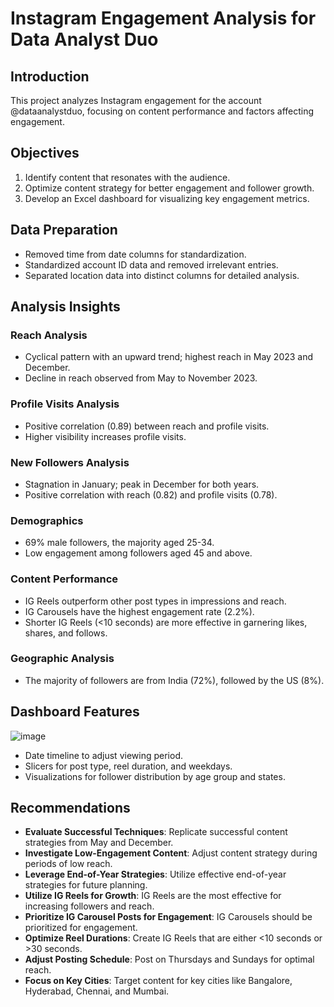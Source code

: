 # Instagram Engagement Analysis for Data Analyst Duo

## Introduction
This project analyzes Instagram engagement for the account @dataanalystduo, focusing on content performance and factors affecting engagement.

## Objectives
1. Identify content that resonates with the audience.
2. Optimize content strategy for better engagement and follower growth.
3. Develop an Excel dashboard for visualizing key engagement metrics.

## Data Preparation
- Removed time from date columns for standardization.
- Standardized account ID data and removed irrelevant entries.
- Separated location data into distinct columns for detailed analysis.

## Analysis Insights
### Reach Analysis
- Cyclical pattern with an upward trend; highest reach in May 2023 and December.
- Decline in reach observed from May to November 2023.

### Profile Visits Analysis
- Positive correlation (0.89) between reach and profile visits.
- Higher visibility increases profile visits.

### New Followers Analysis
- Stagnation in January; peak in December for both years.
- Positive correlation with reach (0.82) and profile visits (0.78).

### Demographics
- 69% male followers, the majority aged 25-34.
- Low engagement among followers aged 45 and above.

### Content Performance
- IG Reels outperform other post types in impressions and reach.
- IG Carousels have the highest engagement rate (2.2%).
- Shorter IG Reels (<10 seconds) are more effective in garnering likes, shares, and follows.

### Geographic Analysis
- The majority of followers are from India (72%), followed by the US (8%).

## Dashboard Features

![image](https://github.com/user-attachments/assets/6cc5ee28-d32a-4fe5-9cdb-2c9e6939472b)


- Date timeline to adjust viewing period.
- Slicers for post type, reel duration, and weekdays.
- Visualizations for follower distribution by age group and states.

## Recommendations
- **Evaluate Successful Techniques**: Replicate successful content strategies from May and December.
- **Investigate Low-Engagement Content**: Adjust content strategy during periods of low reach.
- **Leverage End-of-Year Strategies**: Utilize effective end-of-year strategies for future planning.
- **Utilize IG Reels for Growth**: IG Reels are the most effective for increasing followers and reach.
- **Prioritize IG Carousel Posts for Engagement**: IG Carousels should be prioritized for engagement.
- **Optimize Reel Durations**: Create IG Reels that are either <10 seconds or >30 seconds.
- **Adjust Posting Schedule**: Post on Thursdays and Sundays for optimal reach.
- **Focus on Key Cities**: Target content for key cities like Bangalore, Hyderabad, Chennai, and Mumbai.

